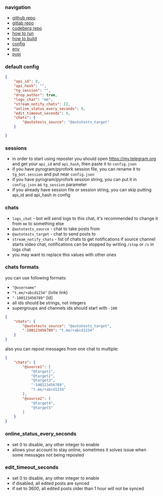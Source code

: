### navigation

- [github repo](https://github.com/gmankab/reposter)
- [gitlab repo](https://gitlab.com/gmanka/reposter)
- [codeberg repo](https://codeberg.org/gmanka/reposter)
- [how to run](https://github.com/gmankab/reposter/blob/main/other/docs/run.md)
- [how to build](https://github.com/gmankab/reposter/blob/main/other/docs/build.md)
- [config](https://github.com/gmankab/reposter/blob/main/other/docs/config.md)
- [env](https://github.com/gmankab/reposter/blob/main/other/docs/env.md)
- [pypi](https://pypi.org/project/reposter)


### default config

```json
{
    "api_id": 0,
    "api_hash": "",
    "tg_session": "",
    "drop_author": true,
    "logs_chat": "me",
    "stream_notify_chats": [],
    "online_status_every_seconds": 0,
    "edit_timeout_seconds": 0,
    "chats": {
        "@autotests_source": "@autotests_target"
    }

}
```

### sessions

- in order to start using reposter you should open https://my.telegram.org and get your `api_id` and `api_hash`, then paste it to `config.json`
- if you have pyrogram/pyrofork session file, you can rename it to `tg_bot.session` and put near `config.json`
- if you have pyrogram/pyrofork session string, you can put it in `config.json` as `tg_session` parameter
- if you already have session file or session string, you can skip putting api_id and api_hash in config

### chats

- `logs_chat` - bot will send logs to this chat, it's recommended to change it from `me` to something else
- `@autotests_source` - chat to take posts from
- `@autotests_target` - chat to send posts to
- `stream_notify_chats` - list of chats to get notifications if source channel starts video chat, notifications can be stopped by writing `/stop` or `/s` in logs chat
- you may want to replace this values with other ones

### chats formats

you can use following formats:
- `"@username"`
- `"t.me/+abcd1234"` (ivite link)
- `"-100123456789"` (id)
- all ids should be strings, not integers
- supergroups and channels ids should start with `-100`

```json
{
    "chats": {
        "@autotests_source": "@autotests_target",
        "-100123456789": "t.me/+abcd1234"
    }
}
```

also you can repost messages from one chat to multiple:

```json
{
    "chats": {
        "@source1": [
            "@target1",
            "@target2",
            "@target3",
            "-100123456789",
            "t.me/+abcd1234"
        ],
        "@source2": [
            "@target4",
            "@target5"
        ]
    }
}
```

### online_status_every_seconds

- set 0 to disable, any other integer to enable
- allows your account to stay online, sometimes it solves issue when some messages not being reposted


### edit_timeout_seconds

- set 0 to disable, any other integer to enable
- if disabled, all edited posts are synced
- if set to 3600, all edited posts older than 1 hour will not be synced

